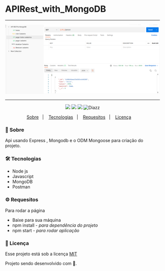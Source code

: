 # APIRest_with_MongoDB

***

<p align="center">
  <img src="https://github.com/wevdiaz/APIRest_with_MongoDB/blob/main/image/tela_APIRESTful.png?raw=true">
</p>

***

<p align="center">  
      <a>
          <img src="https://img.shields.io/github/repo-size/wevdiaz/APIRest_with_MongoDB?color=%23d35400">      
      </a>  
      <a>
          <img src="https://img.shields.io/github/license/wevdiaz/APIRest_with_MongoDB?color=%23d35400">        
      </a>      
      <a>
          <img src="https://img.shields.io/github/languages/count/wevdiaz/APIRest_with_MongoDB?color=%23d35400">       
      </a>      
      <a>          
          <img alt="Diazz" src="https://img.shields.io/badge/made%20by-Diazz-APIRest_with_MongoDB?color=%23d35400"> 
      </a>      
  </p> 

<p align="center">
    <a href="#speech_balloon-sobre">Sobre</a>&nbsp;&nbsp;&nbsp;|&nbsp;&nbsp;&nbsp;
    <a href="#hammer_and_wrench-tecnologias">Tecnologias</a>&nbsp;&nbsp;&nbsp;|&nbsp;&nbsp;&nbsp;
    <a href="#gear-requesitos">Requesitos</a>&nbsp;&nbsp;&nbsp;|&nbsp;&nbsp;&nbsp;
    <a href="#scroll-licença">Licença</a>&nbsp;&nbsp;&nbsp;&nbsp;&nbsp;&nbsp;    
</p>

### :speech_balloon: Sobre

 Api usando Express , Mongodb e o ODM Mongoose para criação do projeto.
 
 ### :hammer_and_wrench: Tecnologias
 
 * Node js
 * Javascript
 * MongoDB
 * Postman

### :gear: Requesitos

Para rodar a página

* Baixe para sua máquina
* npm install - *para dependência do projeto*
* npm start - *para rodar aplicação*

### :scroll: Licença

Esse projeto está sob a licença [MIT](https://github.com/wevdiaz/APIRest_with_MongoDB/blob/master/LICENSE)

Projeto sendo desenvolvido com :blue_heart:.